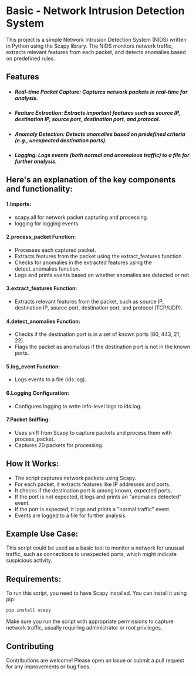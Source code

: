 # Basic - Network Intrusion Detection System
This project is a simple Network Intrusion Detection System (NIDS) written in Python using the Scapy library. The NIDS monitors network traffic, extracts relevant features from each packet, and detects anomalies based on predefined rules.

## Features
- ##### Real-time Packet Capture: Captures network packets in real-time for analysis.
- ##### Feature Extraction: Extracts important features such as source IP, destination IP, source port, destination port, and protocol.
- ##### Anomaly Detection: Detects anomalies based on predefined criteria (e.g., unexpected destination ports).
- ##### Logging: Logs events (both normal and anomalous traffic) to a file for further analysis.


## Here's an explanation of the key components and functionality:
#### 1.Imports:
* scapy.all for network packet capturing and processing.
* logging for logging events.

#### 2.process_packet Function:
* Processes each captured packet.
* Extracts features from the packet using the extract_features function.
* Checks for anomalies in the extracted features using the detect_anomalies function.
* Logs and prints events based on whether anomalies are detected or not.

#### 3.extract_features Function:
* Extracts relevant features from the packet, such as source IP, destination IP, source port, destination port, and protocol (TCP/UDP).

#### 4.detect_anomalies Function:
* Checks if the destination port is in a set of known ports (80, 443, 21, 22).
* Flags the packet as anomalous if the destination port is not in the known ports.

#### 5.log_event Function:
* Logs events to a file (ids.log).

#### 6.Logging Configuration:
* Configures logging to write info-level logs to ids.log.

#### 7.Packet Sniffing:
* Uses sniff from Scapy to capture packets and process them with process_packet.
* Captures 20 packets for processing.

## How It Works:
- The script captures network packets using Scapy.
- For each packet, it extracts features like IP addresses and ports.
- It checks if the destination port is among known, expected ports.
- If the port is not expected, it logs and prints an "anomalies detected" event.
- If the port is expected, it logs and prints a "normal traffic" event.
- Events are logged to a file for further analysis.

## Example Use Case:
This script could be used as a basic tool to monitor a network for unusual traffic, such as connections to unexpected ports, which might indicate suspicious activity.

## Requirements:
To run this script, you need to have Scapy installed. You can install it using pip:

```bash
pip install scapy
```
Make sure you run the script with appropriate permissions to capture network traffic, usually requiring administrator or root privileges.

## Contributing
Contributions are welcome! Please open an issue or submit a pull request for any improvements or bug fixes.
